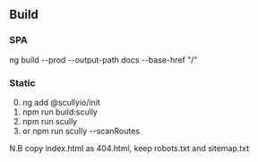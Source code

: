 ## Build

### SPA

ng build --prod --output-path docs --base-href "/"

### Static
 0. ng add @scullyio/init
 1. npm run build:scully
 2. npm run scully
 3. or npm run scully --scanRoutes

 N.B copy index.html as 404.html, keep robots.txt and sitemap.txt